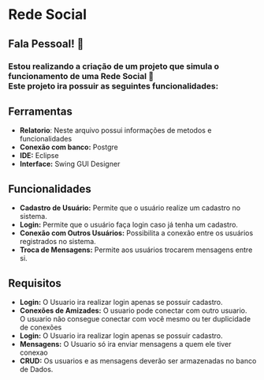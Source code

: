 # Rede Social
## Fala Pessoal! 👋
### Estou realizando a criação de um projeto que simula o funcionamento de uma Rede Social 🍃<br/>   Este projeto ira possuir as seguintes funcionalidades: <br/> 

## Ferramentas
- **Relatorio**: Neste arquivo possui informações de metodos e funcionalidades
- **Conexão com banco:** Postgre
- **IDE:** Eclipse
- **Interface:** Swing GUI Designer

## Funcionalidades

- **Cadastro de Usuário:** Permite que o usuário realize um cadastro no sistema.
- **Login:** Permite que o usuário faça login caso já tenha um cadastro.
- **Conexão com Outros Usuários:** Possibilita a conexão entre os usuários registrados no sistema.
- **Troca de Mensagens:** Permite aos usuários trocarem mensagens entre si.

## Requisitos

- **Login:** O Usuario ira realizar login apenas se possuir cadastro.
- **Conexões de Amizades:** O usuario pode conectar com outro usuario.<br> O usuario não consegue conectar com você mesmo ou ter duplicidade de conexões
- **Login:** O Usuario ira realizar login apenas se possuir cadastro.
- **Mensagens:** O Usuario só ira enviar mensagens a quem ele tiver conexao
- **CRUD:** Os usuarios e as mensagens deverão ser armazenadas no banco de Dados.






